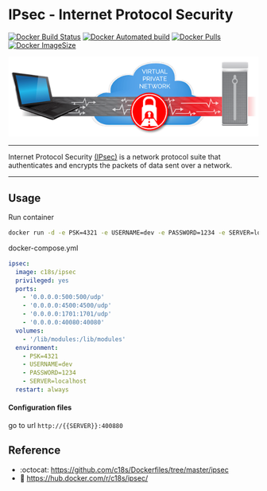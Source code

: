 # IPsec - Internet Protocol Security

[![Docker Build Status](https://img.shields.io/docker/build/c18s/ipsec.svg)][dockerhub_build]
[![Docker Automated build](https://img.shields.io/docker/automated/c18s/ipsec.svg)][dockerhub]
[![Docker Pulls](https://img.shields.io/docker/pulls/c18s/ipsec.svg)][dockerhub]
[![Docker ImageSize](https://images.microbadger.com/badges/image/c18s/ipsec.svg)][dockerhub_tag]

![IPsec](https://raw.githubusercontent.com/c18s/Dockerfiles/master/ipsec/logo.png "IPsec Logo")

----

Internet Protocol Security [(IPsec)][1] is a network protocol suite that authenticates and encrypts the packets of data sent over a network. 

----

## Usage

Run container

```bash
docker run -d -e PSK=4321 -e USERNAME=dev -e PASSWORD=1234 -e SERVER=localhost -p 500:500/udp -p 4500:4500/udp -p 1701:1701/udp -p 40080:40080 --name ipsec --privileged -v /lib/modules:/lib/modules c18s/ipsec
```

docker-compose.yml

```yaml
ipsec:
  image: c18s/ipsec
  privileged: yes
  ports:
    - '0.0.0.0:500:500/udp'
    - '0.0.0.0:4500:4500/udp'
    - '0.0.0.0:1701:1701/udp'
    - '0.0.0.0:40080:40080'
  volumes:
    - '/lib/modules:/lib/modules'
  environment:
    - PSK=4321
    - USERNAME=dev
    - PASSWORD=1234
    - SERVER=localhost
  restart: always
```

#### Configuration files

go to url `http://{{SERVER}}:400880`

## Reference

- :octocat: <https://github.com/c18s/Dockerfiles/tree/master/ipsec>
- :whale: <https://hub.docker.com/r/c18s/ipsec/>

[1]: https://en.wikipedia.org/wiki/IPsec
[dockerhub]: https://hub.docker.com/r/c18s/ipsec/
[dockerhub_tag]: https://hub.docker.com/r/c18s/ipsec/tags/
[dockerhub_build]: https://hub.docker.com/r/c18s/ipsec/builds/
